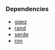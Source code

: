### Dependencies

* [ggez](https://ggez.rs)
* [rand](https://github.com/rust-random/rand)
* [serde](https://github.com/serde-rs/serde)
* [ron](https://github.com/serde-rs/serde)